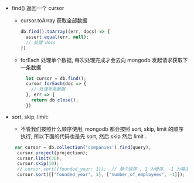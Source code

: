 - find() 返回一个 cursor
  - cursor.toArray 获取全部数据
    ``` js
    db.find().toArray((err, docs) => {
      assert.equal(err, null);
      // 处理 docs
    })
    ```
  - forEach 处理单个数据, 每次处理完成才会去向 mongodb 发起请求获取下一条数据
    ```js
      let cursor = db.find();
      cursor.forEach(doc => {
        // 处理单条数据
      }, err => {
        return db.close();
      })
    ```

- sort, skip, limit:
  - 不管我们按照什么顺序使用, mongodb 都会按照 sort, skip, limit 的顺序执行, 所以下面的代码也是先 sort, 然后 skip 然后 limit .

  ```js
   var cursor = db.collection('companies').find(query);
    cursor.project(projection);
    cursor.limit(30);
    cursor.skip(10);
    // cursor.sort({founded_year: 1});  // 单个排序 , 1 为增序, -1 为降序
    cursor.sort([["founded_year", 1], ["number_of_employees", -1]]);  // 多个排序
  ```
